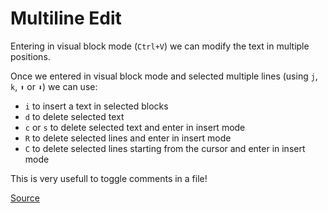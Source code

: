# Multiline Edit

Entering in visual block mode (`Ctrl+V`) we can modify the text in multiple positions.

Once we entered in visual block mode and selected multiple lines (using `j`, `k`, `⬆` or `⬇`) we can use:

* `i` to insert a text in selected blocks
* `d` to delete selected text
* `c` or `s` to delete selected text and enter in insert mode
* `R` to delete selected lines and enter in insert mode
* `C` to delete selected lines starting from the cursor and enter in insert mode

This is very usefull to toggle comments in a file!

[Source](https://riptutorial.com/vim/example/7301/insert-text-into-multiple-lines-at-once#:~:text=vim%20Inserting%20text%20Insert%20text%20into%20multiple%20lines%20at%20once&text=Press%20Ctrl%20%2B%20v%20to%20enter,all%20the%20lines%20you%20selected.)
